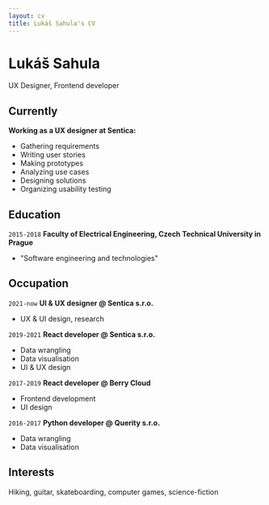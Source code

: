 ```yaml
---
layout: cv
title: Lukáš Sahula's CV
---
```

# Lukáš Sahula
UX Designer, Frontend developer

## Currently

__Working as a UX designer at Sentica:__

- Gathering requirements
- Writing user stories
- Making prototypes
- Analyzing use cases
- Designing solutions
- Organizing usability testing

## Education

`2015-2018`
__Faculty of Electrical Engineering, Czech Technical University in Prague__

- "Software engineering and technologies"


## Occupation

`2021-now`
__UI & UX designer @ Sentica s.r.o.__

- UX & UI design, research

`2019-2021`
__React developer @ Sentica s.r.o.__

- Data wrangling
- Data visualisation
- UI & UX design

`2017-2019`
__React developer @ Berry Cloud__

- Frontend development
- UI design

`2016-2017`
__Python developer @ Querity s.r.o.__

- Data wrangling
- Data visualisation

## Interests

Hiking, guitar, skateboarding, computer games, science-fiction
